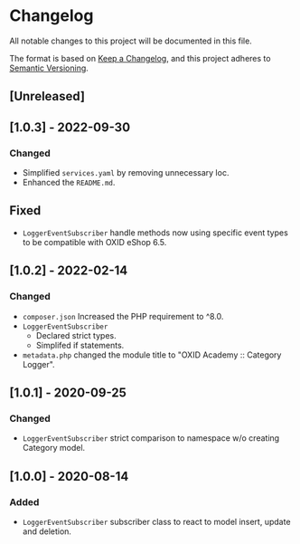 # Changelog
All notable changes to this project will be documented in this file.

The format is based on [Keep a Changelog](https://keepachangelog.com/en/1.0.0/),
and this project adheres to [Semantic Versioning](https://semver.org/spec/v2.0.0.html).

## [Unreleased]

## [1.0.3] - 2022-09-30
### Changed
- Simplified `services.yaml` by removing unnecessary loc.
- Enhanced the `README.md`.

## Fixed
- `LoggerEventSubscriber` handle methods now using specific event types to be compatible with OXID eShop 6.5.

## [1.0.2] - 2022-02-14
### Changed
- `composer.json` Increased the PHP requirement to ^8.0.
- `LoggerEventSubscriber` 
  - Declared strict types.
  - Simplifed if statements.
- `metadata.php` changed the module title to "OXID Academy :: Category Logger".

## [1.0.1] - 2020-09-25
### Changed
- `LoggerEventSubscriber` strict comparison to namespace w/o creating Category model.

## [1.0.0] - 2020-08-14
### Added
- `LoggerEventSubscriber` subscriber class to react to model insert, update and deletion.
